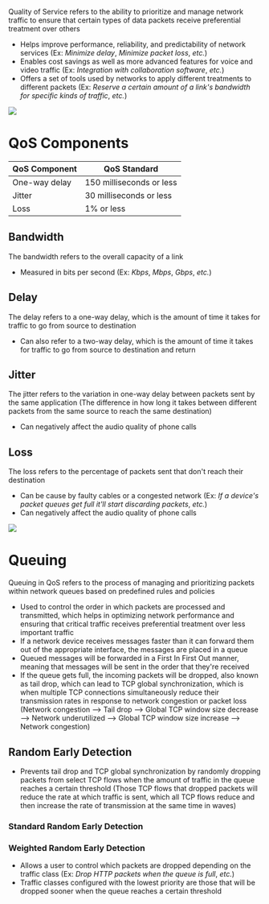 Quality of Service refers to the ability to prioritize and manage network traffic to ensure that certain types of data packets receive preferential treatment over others

* Helps improve performance, reliability, and predictability of network services (Ex: *Minimize delay*, *Minimize packet loss*, *etc.*)
* Enables cost savings as well as more advanced features for voice and video traffic (Ex: *Integration with collaboration software*, *etc.*)
* Offers a set of tools used by networks to apply different treatments to different packets (Ex: *Reserve a certain amount of a link's bandwidth for specific kinds of traffic*, *etc.*)

![](https://github.com/JonmarCorpuz/SecondBrain/blob/main/Assets/Whitespace.png)

# QoS Components

| QoS Component | QoS Standard |
| --- | --- |
| One-way delay | 150 milliseconds or less |
| Jitter | 30 milliseconds or less |
| Loss | 1% or less |

## Bandwidth 

The bandwidth refers to the overall capacity of a link

* Measured in bits per second (Ex: *Kbps*, *Mbps*, *Gbps*, *etc.*)

## Delay

The delay refers to a one-way delay, which is the amount of time it takes for traffic to go from source to destination

* Can also refer to a two-way delay, which is the amount of time it takes for traffic to go from source to destination and return

## Jitter

The jitter refers to the variation in one-way delay between packets sent by the same application (The difference in how long it takes between different packets from the same source to reach the same destination)

* Can negatively affect the audio quality of phone calls

## Loss

The loss refers to the percentage of packets sent that don't reach their destination

* Can be cause by faulty cables or a congested network (Ex: *If a device's packet queues get full it'll start discarding packets*, *etc.*)
* Can negatively affect the audio quality of phone calls

![](https://github.com/JonmarCorpuz/SecondBrain/blob/main/Assets/Whitespace.png)

# Queuing

Queuing in QoS refers to the process of managing and prioritizing packets within network queues based on predefined rules and policies

* Used to control the order in which packets are processed and transmitted, which helps in optimizing network performance and ensuring that critical traffic receives preferential treatment over less important traffic
* If a network device receives messages faster than it can forward them out of the appropriate interface, the messages are placed in a queue
* Queued messages will be forwarded in a First In First Out manner, meaning that messages will be sent in the order that they're received
* If the queue gets full, the incoming packets will be dropped, also known as tail drop, which can lead to TCP global synchronization, which is when multiple TCP connections simultaneously reduce their transmission rates in response to network congestion or packet loss (Network congestion --> Tail drop --> Global TCP window size decrease --> Network underutilized --> Global TCP window size increase --> Network congestion)

## Random Early Detection

* Prevents tail drop and TCP global synchronization by randomly dropping packets from select TCP flows when the amount of traffic in the queue reaches a certain threshold (Those TCP flows that dropped packets will reduce the rate at which traffic is sent, which all TCP flows reduce and then increase the rate of transmission at the same time in waves)

### Standard Random Early Detection

### Weighted Random Early Detection

* Allows a user to control which packets are dropped depending on the traffic class (Ex: *Drop HTTP packets when the queue is full*, *etc.*)
* Traffic classes configured with the lowest priority are those that will be dropped sooner when the queue reaches a certain threshold
